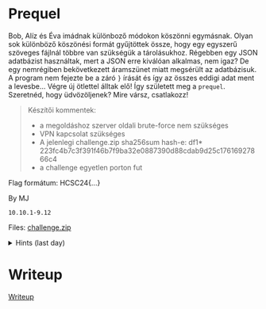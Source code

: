 #  Prequel

Bob, Alíz és Éva imádnak különboző módokon köszönni egymásnak. Olyan sok különböző köszönési formát gyűjtöttek össze, hogy egy egyszerű szöveges fájlnál többre van szükségük a tárolásukhoz. Régebben egy JSON adatbázist használtak, mert a JSON erre kiválóan alkalmas, nem igaz? De egy nemrégiben bekövetkezett áramszünet miatt megsérült az adatbázisuk. A program nem fejezte be a záró `}` írását és így az összes eddigi adat ment a levesbe... Végre új ötlettel álltak elő! Így született meg a `prequel`. Szeretnéd, hogy üdvözöljenek? Mire vársz, csatlakozz!

> Készítői kommentek:
> 
> * a megoldáshoz szerver oldali brute-force nem szükséges
> * VPN kapcsolat szükséges
> * A jelenlegi challenge.zip sha256sum hash-e: df1* 223fc4b7c3f391f46b7f9ba32e0887390d88cdab9d25c17616927866c4
> * a challenge egyetlen porton fut

Flag formátum: HCSC24{...}

By MJ

`10.10.1-9.12`

Files: [challenge.zip](files/challenge.zip)

<details>
  <summary>Hints (last day)</summary> 
  
A flag a messages.db-ben van, SELECT flag FROM flag; kiolvassa. Ret2win, de van elég gadgeted? Sztringeket nézted?

</details>


# Writeup

[Writeup](WRITEUP.md)
